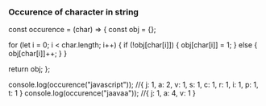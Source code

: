### Occurence of character in string

const occurence = (char) => {
  const obj = {};

  for (let i = 0; i < char.length; i++) {
    if (!obj[char[i]]) {
      obj[char[i]] = 1;
    } else {
      obj[char[i]]++;
    }
  }

  return obj;
};

console.log(occurence("javascript")); //{ j: 1, a: 2, v: 1, s: 1, c: 1, r: 1, i: 1, p: 1, t: 1 }
console.log(occurence("jaavaa")); //{ j: 1, a: 4, v: 1 }
